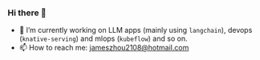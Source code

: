### Hi there 👋

- 🔭 I’m currently working on LLM apps (mainly using `langchain`), devops (`knative-serving`) and mlops (`kubeflow`) and so on.
- 📫 How to reach me: <jameszhou2108@hotmail.com>

<!--
**edwardzjl/edwardzjl** is a ✨ _special_ ✨ repository because its `README.md` (this file) appears on your GitHub profile.

Here are some ideas to get you started:

- 🔭 I’m currently working on ...
- 🌱 I’m currently learning ...
- 👯 I’m looking to collaborate on ...
- 🤔 I’m looking for help with ...
- 💬 Ask me about ...
- 📫 How to reach me: ...
- 😄 Pronouns: ...
- ⚡ Fun fact: ...
-->
